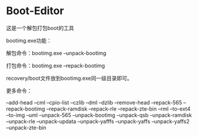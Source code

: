 # Boot-Editor
这是一个解包打包boot的工具

bootimg.exe功能：

解包命令：bootimg.exe –unpack-bootimg      

打包命令：bootimg.exe –repack-bootimg   

recovery/boot文件放到bootimg.exe同一级目录即可。

更多命令：

–add-head
–cml
–cpio-list
–czlib
–dml
–dzlib
–remove-head
–repack-565
–repack-bootimg
–repack-ramdisk
–repack-rle
–repack-zte-bin
–rml
–to-ext4
–to-img
–uml
–unpack-565
–unpack-bootimg
–unpack-qsb
–unpack-ramdisk
–unpack-rle
–unpack-updata
–unpack-yafffs
–unpack-yaffs
–unpack-yaffs2
–unpack-zte-bin
